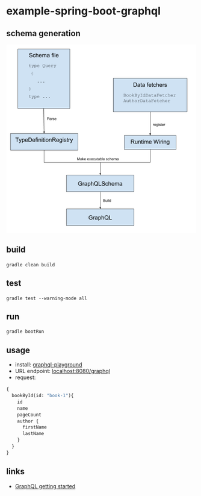 # example-spring-boot-graphql

## schema generation
![runtime schema creation](src/main/resources/graphql_creation.png)

## build
`gradle clean build`

## test
`gradle test --warning-mode all`

## run
`gradle bootRun`

## usage
- install: [graphql-playground](https://github.com/graphql/graphql-playground)
- URL endpoint: [localhost:8080/graphql](http://localhost:8080/graphql)
- request:
```graphql
{
  bookById(id: "book-1"){
    id
    name
    pageCount
    author {
      firstName
      lastName
    }
  }
}
```

## links
- [GraphQL getting started](https://www.graphql-java.com/tutorials/getting-started-with-spring-boot/)
